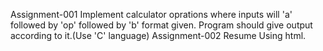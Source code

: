 Assignment-001
	Implement calculator oprations where inputs will 'a' followed by 'op' followed by 'b' format given. Program should give output according to it.(Use 'C' language)
Assignment-002
	Resume Using html.
